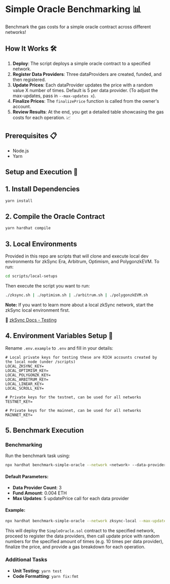 # Simple Oracle Benchmarking 📊

Benchmark the gas costs for a simple oracle contract across different networks!

## How It Works 🛠

1. **Deploy**: The script deploys a simple oracle contract to a specified network.
2. **Register Data Providers**: Three dataProviders are created, funded, and then registered.
3. **Update Prices**: Each dataProvider updates the price with a random value X number of times. Default is 5 per data provider. (To adjust the max-updates, pass in `--max-updates x`).
4. **Finalize Prices**: The `finalizePrice` function is called from the owner's account.
5. **Review Results**: At the end, you get a detailed table showcasing the gas costs for each operation. 📈

## Prerequisites 📋

- Node.js
- Yarn

## Setup and Execution 🚀

## 1. Install Dependencies

```bash
yarn install
```

## 2. Compile the Oracle Contract

```bash
yarn hardhat compile
```

## 3. Local Environments

Provided in this repo are scripts that will clone and execute local dev environments for zkSync Era, Arbitrum, Optimism, and PolygonzkEVM. To run:

```bash
cd scripts/local-setups
```

Then execute the script you want to run:
```bash
./zksync.sh | ./optimism.sh | ./arbitrum.sh | ./polygonzkEVM.sh
```

**Note:** If you want to learn more about a local zkSync network, start the zkSync local environment first. 

📖 [zkSync Docs - Testing](https://era.zksync.io/docs/tools/testing/)

## 4. Environment Variables Setup 🌳

Rename `.env.example` to `.env` and fill in your details:

```
# Local private keys for testing these are RICH accounts created by the local node (under /scripts)
LOCAL_ZKSYNC_KEY=
LOCAL_OPTIMISM_KEY=
LOCAL_POLYGONZK_KEY=
LOCAL_ARBITRUM_KEY=
LOCAL_LINEAR_KEY=
LOCAL_SCROLL_KEY=

# Private keys for the testnet, can be used for all networks
TESTNET_KEY=

# Private keys for the mainnet, can be used for all networks
MAINNET_KEY=
```

## 5. Benchmark Execution

### Benchmarking

Run the benchmark task using:

```bash
npx hardhat benchmark-simple-oracle --network <network> --data-provider-count <int> --fund-amount <int> --max-updates <int>
```

#### Default Parameters:
- **Data Provider Count**: 3
- **Fund Amount**: 0.004 ETH
- **Max Updates**: 5 updatePrice call for each data provider

#### Example:

```bash
npx hardhat benchmark-simple-oracle --network zksync-local --max-updates 10
```

This will deploy the `SimpleOracle.sol` contract to the specified network, proceed to register the data providers, then call update price with random numbers for the specified amount of times (e.g. 10 times per data provider), finalize the price, and provide a gas breakdown for each operation. 

### Additional Tasks

- **Unit Testing**: `yarn test`
- **Code Formatting**: `yarn fix:fmt`
